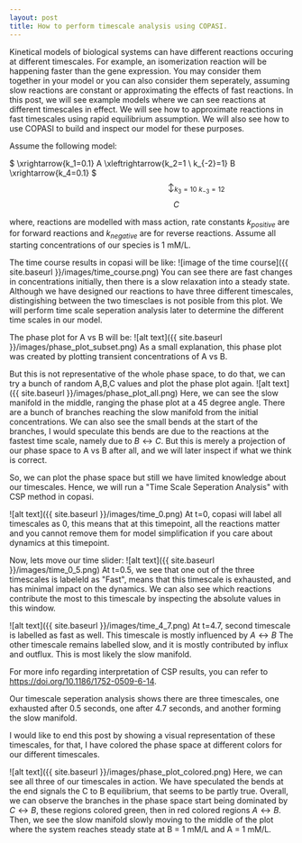 ```yaml
---
layout: post
title: How to perform timescale analysis using COPASI.
---
```


Kinetical models of biological systems can have different reactions occuring at different timescales. For example, an isomerization reaction will be happening faster than the gene expression. You may consider them together in your model or you can also consider them seperately, assuming slow reactions are constant or approximating the effects of fast reactions. In this post, we will see example models where we can see reactions at different timescales in effect. We will see how to approximate reactions in fast timescales using rapid equilibrium assumption. We will also see how to use COPASI to build and inspect our model for these purposes.

Assume the following model:

$
\xrightarrow{k_1=0.1}
A
\xleftrightarrow{k_2=1 \ k_{-2}=1}
B
\xrightarrow{k_4=0.1}
$
$$
\qquad \qquad \qquad \qquad \qquad \updownarrow _{k_3=10\ k_{-3}=12}
$$
$$
\qquad \qquad \quad \ \ C
$$

where, reactions are modelled with mass action, rate constants $k_{positive}$ are for forward reactions and $k_{negative}$ are for reverse reactions. Assume all starting concentrations of our species is 1 mM/L.

The time course results in copasi will be like:
![image of the time course]({{ site.baseurl }}/images/time_course.png)
You can see there are fast changes in concentrations initially, then there is a slow relaxation into a steady state. Although we have designed our reactions to have three different timescales, distingishing between the two timesclaes is not posible from this plot. We will perform time scale seperation analysis later to determine the different time scales in our model.

The phase plot for A vs B will be: 
![alt text]({{ site.baseurl }}/images/phase_plot_subset.png)
As a small explanation, this phase plot was created by plotting transient concentrations of A vs B.

But this is not representative of the whole phase space, to do that, we can try a bunch of random A,B,C values and plot the phase plot again.
![alt text]({{ site.baseurl }}/images/phase_plot_all.png)
Here, we can see the slow manifold in the middle, ranging the phase plot at a 45 degree angle. There are a bunch of branches reaching the slow manifold from the initial concentrations. We can also see the small bends at the start of the branches, I would speculate this bends are due to the reactions at the fastest time scale, namely due to $B \leftrightarrow C$. But this is merely a projection of our phase space to A vs B after all, and we will later inspect if what we think is correct.

So, we can plot the phase space but still we have limited knowledge about our timescales. Hence, we will run a "Time Scale Seperation Analysis" with CSP method in copasi.

![alt text]({{ site.baseurl }}/images/time_0.png)
At t=0, copasi will label all timescales as 0, this means that at this timepoint, all the reactions matter and you cannot remove them for model simplification if you care about dynamics at this timepoint.

Now, lets move our time slider:
![alt text]({{ site.baseurl }}/images/time_0_5.png)
At t=0.5, we see that one out of the three timescales is labeleld as "Fast", means that this timescale is exhausted, and has minimal impact on the dynamics. We can also see which reactions contribute the most to this timescale by inspecting the absolute values in this window.

![alt text]({{ site.baseurl }}/images/time_4_7.png)
At t=4.7, second timescale is labelled as fast as well. This timescale is mostly influenced by $A\leftrightarrow B$ The other timescale remains labelled slow, and it is mostly contributed by influx and outflux. This is most likely the slow manifold.

For more info regarding interpretation of CSP results, you can refer to https://doi.org/10.1186/1752-0509-6-14.

Our timescale seperation analysis shows there are three timescales, one exhausted after 0.5 seconds, one after 4.7 seconds, and another forming the slow manifold.

I would like to end this post by showing a visual representation of these timescales, for that, I have colored the phase space at different colors for our different timescales.

![alt text]({{ site.baseurl }}/images/phase_plot_colored.png)
Here, we can see all three of our timescales in action. We have speculated the bends at the end signals the C to B equilibrium, that seems to be partly true. Overall, we can observe the branches in the phase space start being dominated by $C \leftrightarrow B$, these regions colored green, then in red colored regions $A\leftrightarrow B$. Then, we see the slow manifold slowly moving to the middle of the plot where the system reaches steady state at B = 1 mM/L and A = 1 mM/L.